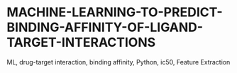 # MACHINE-LEARNING-TO-PREDICT-BINDING-AFFINITY-OF-LIGAND-TARGET-INTERACTIONS
ML, drug-target interaction, binding affinity, Python, ic50, Feature Extraction

